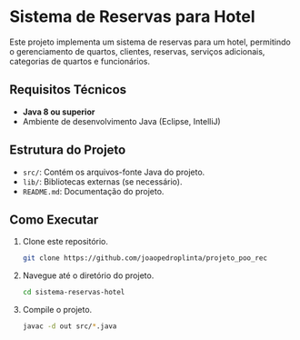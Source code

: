 # Sistema de Reservas para Hotel

Este projeto implementa um sistema de reservas para um hotel, permitindo o gerenciamento de quartos, clientes, reservas, serviços adicionais, categorias de quartos e funcionários.

## Requisitos Técnicos

- **Java 8 ou superior**
- Ambiente de desenvolvimento Java (Eclipse, IntelliJ)

## Estrutura do Projeto

- `src/`: Contém os arquivos-fonte Java do projeto.
- `lib/`: Bibliotecas externas (se necessário).
- `README.md`: Documentação do projeto.

## Como Executar

1. Clone este repositório.
   ```bash
   git clone https://github.com/joaopedroplinta/projeto_poo_rec
2. Navegue até o diretório do projeto.
   ```bash
   cd sistema-reservas-hotel
3. Compile o projeto.
   ```bash
   javac -d out src/*.java

